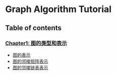# Graph Algorithm Tutorial

## Table of contents

### [Chapter1: 图的类型和表示](chapter-01/README.md)

- [图的表示](chapter-01/recipe-01/README.md)
- [图的邻接矩阵表示](chapter-01/recipe-02/README.md)
- [图的邻接链表表示](chapter-01/recipe-03/README.md)

